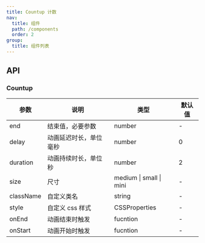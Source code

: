 ```yaml
---
title: Countup 计数
nav:
  title: 组件
  path: /components
  order: 2
group:
  title: 组件列表
---
```


## API

### Countup

| 参数      | 说明                   | 类型                    | 默认值 |
| --------- | ---------------------- | ----------------------- | ------ |
| end       | 结束值，必要参数       | number                  | -      |
| delay     | 动画延迟时长，单位毫秒 | number                  | 0      |
| duration  | 动画持续时长，单位秒   | number                  | 2      |
| size      | 尺寸                   | medium \| small \| mini | -      |
| className | 自定义类名             | string                  | -      |
| style     | 自定义 css 样式        | CSSProperties           | -      |
| onEnd     | 动画结束时触发         | fucntion                | -      |
| onStart   | 动画开始时触发         | fucntion                | -      |
